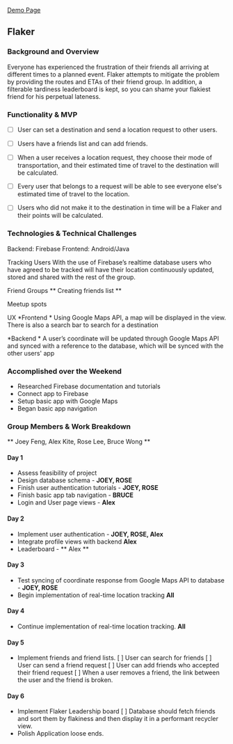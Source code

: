 [Demo Page](https://jfeng702.github.io/flaker_demo/)

## Flaker

### Background and Overview
Everyone has experienced the frustration of their friends all arriving at different times to a planned event. Flaker attempts to mitigate the problem by providing the routes and ETAs of their friend group. In addition, a filterable tardiness leaderboard is kept, so you can shame your flakiest friend for his perpetual lateness.

### Functionality & MVP
- [ ] User can set a destination and send a location request to other users.
- [ ] Users have a friends list and can add friends.
- [ ] When a user receives a location request, they choose their mode of transportation, and their estimated time of travel to the destination will be calculated.
- [ ] Every user that belongs to a request will be able to see everyone else's estimated time of travel to the location.
- [ ] Users who did not make it to the destination in time will be a Flaker and their points will be calculated.


### Technologies & Technical Challenges
Backend: Firebase
Frontend: Android/Java

Tracking Users
With the use of Firebase’s realtime database users who have agreed to be tracked will have their location continuously updated, stored and shared with the rest of the group.

Friend Groups
** Creating friends list **

Meetup spots

UX
*Frontend
    * Using Google Maps API, a map will be displayed in the view. There is also a search bar to search for a destination

*Backend
    * A user’s coordinate will be updated through Google Maps API and synced with a reference to the database, which will be synced with the other users' app



### Accomplished over the Weekend
* Researched Firebase documentation and tutorials
* Connect app to Firebase
* Setup basic app with Google Maps
* Began basic app navigation

### Group Members & Work Breakdown
** Joey Feng, Alex Kite, Rose Lee, Bruce Wong **

#### Day 1
* Assess feasibility of project
* Design database schema - **JOEY, ROSE**
* Finish user authentication tutorials - **JOEY, ROSE**
* Finish basic app tab navigation - **BRUCE**
* Login and User page views - **Alex**

#### Day 2
* Implement user authentication - **JOEY, ROSE, Alex** 
* Integrate profile views with backend **Alex**
* Leaderboard - ** Alex **

#### Day 3
* Test syncing of coordinate response from Google Maps API to database - **JOEY, ROSE**
* Begin implementation of real-time location tracking **All**

#### Day 4
* Continue implementation of real-time location tracking. **All**

#### Day 5
* Implement friends and friend lists.
	[ ] User can search for friends 
	[ ] User can send a friend request 
	[ ] User can add friends who accepted their friend request
	[ ] When a user removes a friend, the link between the user and the friend is broken.

#### Day 6
* Implement Flaker Leadership board
	[ ] Database should fetch friends and sort them by flakiness and then display it in a
	    performant recycler view. 
* Polish Application loose ends.

